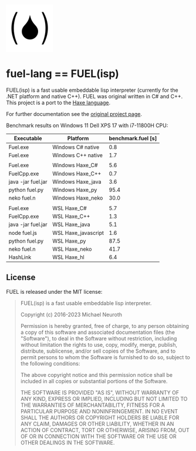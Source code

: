 <img src="fuel.png" alt="fuel logo" height="128" >

# fuel-lang == FUEL(isp)
FUEL(isp) is a fast usable embeddable lisp interpreter (currently for the .NET platform and native C++). 
FUEL was original written in C# and C++. This project is a port to the [Haxe language](https://haxe.org/).

For further documentation see the [original project page](https://github.com/mneuroth/fuel-lang).

Benchmark results on Windows 11 Dell XPS 17 with i7-11800H CPU:

| Executable         | Platform            | benchmark.fuel [s] |
|---                 |---                  |---                 |
| Fuel.exe           | Windows C# native   |  0.8               |
| Fuel.exe           | Windows C++ native  |  1.7               |
|                    |                     |                    |
| Fuel.exe           | Windows Haxe_C#     |  5.6               |
| FuelCpp.exe        | Windows Haxe_C++    |  0.7               |
| java -jar fuel.jar | Windows Haxe_java   |  3.6               |
| python fuel.py     | Windows Haxe_py     | 95.4               |
| neko fuel.n        | Windows Haxe_neko   | 30.0               |
|                    |                     |                    |
| Fuel.exe           | WSL Haxe_C#         |  5.7               |
| FuelCpp.exe        | WSL Haxe_C++        |  1.3               |
| java -jar fuel.jar | WSL Haxe_java       |  5.1               |
| node fuel.js       | WSL Haxe_javascript |  1.6               |
| python fuel.py     | WSL Haxe_py         | 87.5               |
| neko fuel.n        | WSL Haxe_neko       | 41.7               |
| HashLink           | WSL Haxe_hl         |  6.4               |


License
-------
FUEL is released under the MIT license:

>  FUEL(isp) is a fast usable embeddable lisp interpreter.
>  
>  Copyright (c) 2016-2023 Michael Neuroth
>
>  Permission is hereby granted, free of charge, to any person obtaining
>  a copy of this software and associated documentation files (the "Software"),
>  to deal in the Software without restriction, including without limitation
>  the rights to use, copy, modify, merge, publish, distribute, sublicense,
>  and/or sell copies of the Software, and to permit persons to whom the
>  Software is furnished to do so, subject to the following conditions:
>
>  The above copyright notice and this permission notice shall be included
>  in all copies or substantial portions of the Software.
>
>  THE SOFTWARE IS PROVIDED "AS IS", WITHOUT WARRANTY OF ANY KIND, EXPRESS
>  OR IMPLIED, INCLUDING BUT NOT LIMITED TO THE WARRANTIES OF MERCHANTABILITY,
>  FITNESS FOR A PARTICULAR PURPOSE AND NONINFRINGEMENT. IN NO EVENT SHALL
>  THE AUTHORS OR COPYRIGHT HOLDERS BE LIABLE FOR ANY CLAIM, DAMAGES OR
>  OTHER LIABILITY, WHETHER IN AN ACTION OF CONTRACT, TORT OR OTHERWISE,
>  ARISING FROM, OUT OF OR IN CONNECTION WITH THE SOFTWARE OR THE USE OR
>  OTHER DEALINGS IN THE SOFTWARE.
